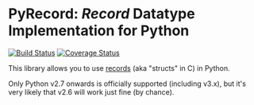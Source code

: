 # PyRecord: *Record* Datatype Implementation for Python

[![Build Status](https://travis-ci.org/gnarea/pyrecord.png?branch=master)][1]
[![Coverage Status](https://coveralls.io/repos/gnarea/pyrecord/badge.png)][2]

This library allows you to use [records][3] (aka "structs" in C) in Python.

Only Python v2.7 onwards is officially supported (including v3.x), but it's very
likely that v2.6 will work just fine (by chance).

[1]: https://travis-ci.org/gnarea/pyrecord
[2]: https://coveralls.io/r/gnarea/pyrecord
[3]: http://en.wikipedia.org/wiki/Record_(computer_science)
